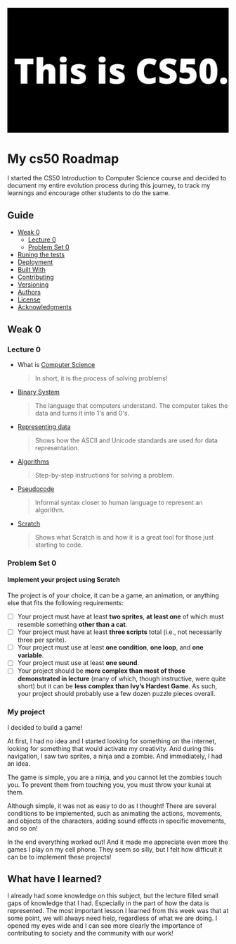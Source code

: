 ![Image of CS50](images/This_is_CS50..png)

# My cs50 Roadmap

I started the CS50 Introduction to Computer Science course and decided to document my entire evolution process during this journey, to track my learnings and encourage other students to do the same.

## Guide

  - [Weak 0](#weak-0)
    - [Lecture 0](#lecture-0)
    - [Problem Set 0](#problem-set-0)
  - [Runing the tests](#running-the-tests)
  - [Deployment](#deployment)
  - [Built With](#built-with)
  - [Contributing](#contributing)
  - [Versioning](#versioning)
  - [Authors](#authors)
  - [License](#license)
  - [Acknowledgments](#acknowledgments)

## Weak 0
### Lecture 0

  * What is [Computer Science](https://cs50.harvard.edu/x/2020/notes/0/#what-in-computer-science)
    > In short, it is the process of solving problems!

  * [Binary System](https://cs50.harvard.edu/x/2020/notes/0/#binary)
    > The language that computers understand. The computer takes the data and turns it into 1's and 0's.

  * [Representing data](https://cs50.harvard.edu/x/2020/notes/0/#representing-data)
    > Shows how the ASCII and Unicode standards are used for data representation.

  * [Algorithms](https://cs50.harvard.edu/x/2020/notes/0/#algorithms)
    > Step-by-step instructions for solving a problem.

  * [Pseudocode](https://cs50.harvard.edu/x/2020/notes/0/#pseudocode)
    > Informal syntax closer to human language to represent an algorithm.

  * [Scratch](https://cs50.harvard.edu/x/2020/notes/0/#scratch)
    > Shows what Scratch is and how it is a great tool for those just starting to code.

### Problem Set 0

#### Implement your project using Scratch

The project is of your choice, it can be a game, an animation, or anything else that fits the following requirements:
- [ ] Your project must have at least **two sprites**, **at least one** of which must resemble something **other than a cat**.
- [ ] Your project must have at least **three scripts** total (i.e., not necessarily three per sprite).
- [ ] Your project must use at least **one condition**, **one loop**, and **one variable**.
- [ ] Your project must use at least **one sound**.
- [ ] Your project should be **more complex than most of those demonstrated in lecture** (many of which, though instructive, were quite short) but it can be **less complex than Ivy’s Hardest Game**. As such, your project should probably use a few dozen puzzle pieces overall.

### My project

I decided to build a game!

At first, I had no idea and I started looking for something on the internet, looking for something that would activate my creativity.
And during this navigation, I saw two sprites, a ninja and a zombie. And immediately, I had an idea.

The game is simple, you are a ninja, and you cannot let the zombies touch you. To prevent them from touching you, you must throw your kunai at them.

Although simple, it was not as easy to do as I thought!
There are several conditions to be implemented, such as animating the actions, movements, and objects of the characters, adding sound effects in specific movements, and so on!

In the end everything worked out! And it made me appreciate even more the games I play on my cell phone. They seem so silly, but I felt how difficult it can be to implement these projects!

## What have I learned?

I already had some knowledge on this subject, but the lecture filled small gaps of knowledge that I had. Especially in the part of how the data is represented.
The most important lesson I learned from this week was that at some point, we will always need help, regardless of what we are doing.
I opened my eyes wide and I can see more clearly the importance of contributing to society and the community with our work!
